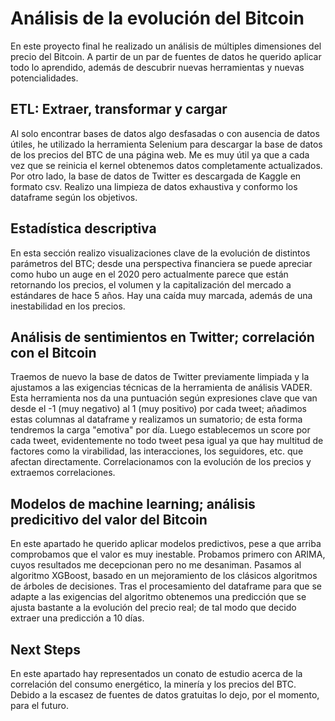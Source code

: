 # Análisis de la evolución del Bitcoin

En este proyecto final he realizado un análisis de múltiples dimensiones del precio del Bitcoin. A partir de un par de fuentes de datos he querido aplicar todo lo aprendido, además de descubrir nuevas herramientas y nuevas potencialidades. 

## ETL: Extraer, transformar y cargar
Al solo encontrar bases de datos algo desfasadas o con ausencia de datos útiles, he utilizado la herramienta Selenium para descargar la base de datos de los precios del BTC de una página web. Me es muy útil ya que a cada vez que se reinicia el kernel obtenemos datos completamente actualizados. Por otro lado, la base de datos de Twitter es descargada de Kaggle en formato csv. Realizo una limpieza de datos exhaustiva y conformo los dataframe según los objetivos.

## Estadística descriptiva
En esta sección realizo visualizaciones clave de la evolución de distintos parámetros del BTC; desde una perspectiva financiera se puede apreciar como hubo un auge en el 2020 pero actualmente parece que están retornando los precios, el volumen y la capitalización del mercado a estándares de hace 5 años. Hay una caída muy marcada, además de una inestabilidad en los precios.

## Análisis de sentimientos en Twitter; correlación con el Bitcoin
Traemos de nuevo la base de datos de Twitter previamente limpiada y la ajustamos a las exigencias técnicas de la herramienta de análisis VADER. Esta herramienta nos da una puntuación según expresiones clave que van desde el -1 (muy negativo) al 1 (muy positivo) por cada tweet; añadimos estas columnas al dataframe y realizamos un sumatorio; de esta forma tendremos la carga "emotiva" por día. Luego establecemos un score por cada tweet, evidentemente no todo tweet pesa igual ya que hay multitud de factores como la virabilidad, las interacciones, los seguidores, etc. que afectan directamente. Correlacionamos con la evolución de los precios y extraemos correlaciones. 

## Modelos de machine learning; análisis predicitivo del valor del Bitcoin
En este apartado he querido aplicar modelos predictivos, pese a que arriba comprobamos que el valor es muy inestable. Probamos primero con ARIMA, cuyos resultados me decepcionan pero no me desaniman. Pasamos al algoritmo XGBoost, basado en un mejoramiento de los clásicos algoritmos de árboles de decisiones. Tras el procesamiento del dataframe para que se adapte a las exigencias del algoritmo obtenemos una predicción que se ajusta bastante a la evolución del precio real; de tal modo que decido extraer una predicción a 10 días. 

## Next Steps
En este apartado hay representados un conato de estudio acerca de la correlación del consumo energético, la minería y los precios del BTC. Debido a la escasez de fuentes de datos gratuitas lo dejo, por el momento, para el futuro. 


